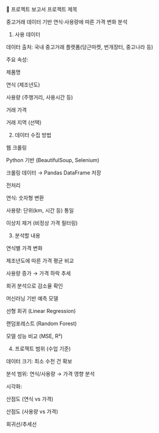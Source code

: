 📑 프로젝트 보고서
프로젝트 제목

중고거래 데이터 기반 연식·사용량에 따른 가격 변화 분석

1. 사용 데이터

데이터 출처: 국내 중고거래 플랫폼(당근마켓, 번개장터, 중고나라 등)

주요 속성:

제품명

연식 (제조년도)

사용량 (주행거리, 사용시간 등)

거래 가격

거래 지역 (선택)

2. 데이터 수집 방법

웹 크롤링

Python 기반 (BeautifulSoup, Selenium)

크롤링 데이터 → Pandas DataFrame 저장

전처리

연식: 숫자형 변환

사용량: 단위(km, 시간 등) 통일

이상치 제거 (비정상 가격 필터링)

3. 분석할 내용

연식별 가격 변화

제조년도에 따른 가격 평균 비교

사용량 증가 → 가격 하락 추세

회귀 분석으로 감소율 확인

머신러닝 기반 예측 모델

선형 회귀 (Linear Regression)

랜덤포레스트 (Random Forest)

모델 성능 비교 (MSE, R²)

4. 프로젝트 범위 (수업 기준)

데이터 크기: 최소 수천 건 확보

분석 범위: 연식/사용량 → 가격 영향 분석

시각화:

산점도 (연식 vs 가격)

산점도 (사용량 vs 가격)

회귀선/추세선
